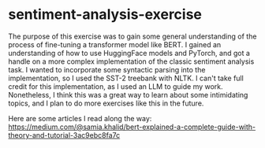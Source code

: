 # sentiment-analysis-exercise
The purpose of this exercise was to gain some general understanding of the process of fine-tuning a transformer model like BERT. I gained an understanding of how to use HuggingFace models and PyTorch, and got a handle on a more complex implementation of the classic sentiment analysis task. I wanted to incorporate some syntactic parsing into the implementation, so I used the SST-2 treebank with NLTK. I can't take full credit for this implementation, as I used an LLM to guide my work. Nonetheless, I think this was a great way to learn about some intimidating topics, and I plan to do more exercises like this in the future.

Here are some articles I read along the way:
https://medium.com/@samia.khalid/bert-explained-a-complete-guide-with-theory-and-tutorial-3ac9ebc8fa7c
